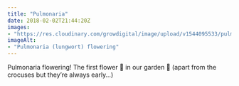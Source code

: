 ```yaml
---
title: "Pulmonaria"
date: 2018-02-02T21:44:20Z
images: 
- "https://res.cloudinary.com/growdigital/image/upload/v1544095533/pulmonaria-28265975119.jpg"
imageAlt: 
- "Pulmonaria (lungwort) flowering"
---
```


Pulmonaria flowering! The first flower 💮 in our garden 🙂 (apart from the crocuses but they’re always early…)
